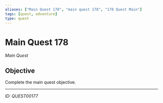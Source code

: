```yaml
---
aliases: ["Main Quest 178", "main quest 178", "178 Quest Main"]
tags: [quest, adventure]
type: quest
---
```


# Main Quest 178

*Main Quest*

## Objective
Complete the main quest objective.

---
*ID: QUEST00177*